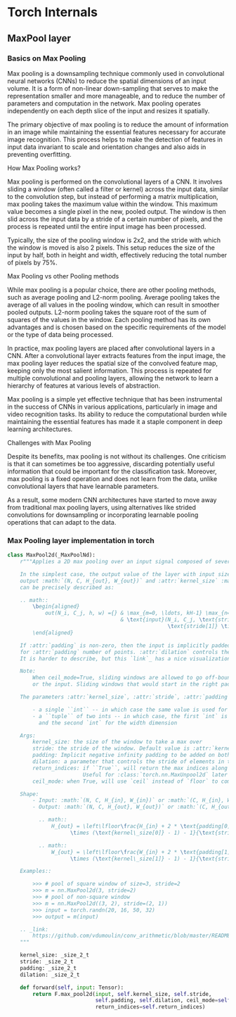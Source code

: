# Torch Internals

## <a name="MaxPool"></a> MaxPool layer

### Basics on Max Pooling

Max pooling is a downsampling technique commonly used in convolutional neural networks (CNNs) to reduce the spatial dimensions of an input volume. It is a form of non-linear down-sampling that serves to make the representation smaller and more manageable, and to reduce the number of parameters and computation in the network. Max pooling operates independently on each depth slice of the input and resizes it spatially.

The primary objective of max pooling is to reduce the amount of information in an image while maintaining the essential features necessary for accurate image recognition. This process helps to make the detection of features in input data invariant to scale and orientation changes and also aids in preventing overfitting.

How Max Pooling works?

Max pooling is performed on the convolutional layers of a CNN. It involves sliding a window (often called a filter or kernel) across the input data, similar to the convolution step, but instead of performing a matrix multiplication, max pooling takes the maximum value within the window. This maximum value becomes a single pixel in the new, pooled output. The window is then slid across the input data by a stride of a certain number of pixels, and the process is repeated until the entire input image has been processed.

Typically, the size of the pooling window is 2x2, and the stride with which the window is moved is also 2 pixels. This setup reduces the size of the input by half, both in height and width, effectively reducing the total number of pixels by 75%.

Max Pooling vs other Pooling methods

While max pooling is a popular choice, there are other pooling methods, such as average pooling and L2-norm pooling. Average pooling takes the average of all values in the pooling window, which can result in smoother pooled outputs. L2-norm pooling takes the square root of the sum of squares of the values in the window. Each pooling method has its own advantages and is chosen based on the specific requirements of the model or the type of data being processed.

In practice, max pooling layers are placed after convolutional layers in a CNN. After a convolutional layer extracts features from the input image, the max pooling layer reduces the spatial size of the convolved feature map, keeping only the most salient information. This process is repeated for multiple convolutional and pooling layers, allowing the network to learn a hierarchy of features at various levels of abstraction.

Max pooling is a simple yet effective technique that has been instrumental in the success of CNNs in various applications, particularly in image and video recognition tasks. Its ability to reduce the computational burden while maintaining the essential features has made it a staple component in deep learning architectures.

Challenges with Max Pooling

Despite its benefits, max pooling is not without its challenges. One criticism is that it can sometimes be too aggressive, discarding potentially useful information that could be important for the classification task. Moreover, max pooling is a fixed operation and does not learn from the data, unlike convolutional layers that have learnable parameters.

As a result, some modern CNN architectures have started to move away from traditional max pooling layers, using alternatives like strided convolutions for downsampling or incorporating learnable pooling operations that can adapt to the data.

### Max Pooling layer implementation in torch


```python
class MaxPool2d(_MaxPoolNd):
    r"""Applies a 2D max pooling over an input signal composed of several input planes.

    In the simplest case, the output value of the layer with input size :math:`(N, C, H, W)`,
    output :math:`(N, C, H_{out}, W_{out})` and :attr:`kernel_size` :math:`(kH, kW)`
    can be precisely described as:

    .. math::
        \begin{aligned}
            out(N_i, C_j, h, w) ={} & \max_{m=0, \ldots, kH-1} \max_{n=0, \ldots, kW-1} \\
                                    & \text{input}(N_i, C_j, \text{stride[0]} \times h + m,
                                                   \text{stride[1]} \times w + n)
        \end{aligned}

    If :attr:`padding` is non-zero, then the input is implicitly padded with negative infinity on both sides
    for :attr:`padding` number of points. :attr:`dilation` controls the spacing between the kernel points.
    It is harder to describe, but this `link`_ has a nice visualization of what :attr:`dilation` does.

    Note:
        When ceil_mode=True, sliding windows are allowed to go off-bounds if they start within the left padding
        or the input. Sliding windows that would start in the right padded region are ignored.

    The parameters :attr:`kernel_size`, :attr:`stride`, :attr:`padding`, :attr:`dilation` can either be:

        - a single ``int`` -- in which case the same value is used for the height and width dimension
        - a ``tuple`` of two ints -- in which case, the first `int` is used for the height dimension,
          and the second `int` for the width dimension

    Args:
        kernel_size: the size of the window to take a max over
        stride: the stride of the window. Default value is :attr:`kernel_size`
        padding: Implicit negative infinity padding to be added on both sides
        dilation: a parameter that controls the stride of elements in the window
        return_indices: if ``True``, will return the max indices along with the outputs.
                        Useful for :class:`torch.nn.MaxUnpool2d` later
        ceil_mode: when True, will use `ceil` instead of `floor` to compute the output shape

    Shape:
        - Input: :math:`(N, C, H_{in}, W_{in})` or :math:`(C, H_{in}, W_{in})`
        - Output: :math:`(N, C, H_{out}, W_{out})` or :math:`(C, H_{out}, W_{out})`, where

          .. math::
              H_{out} = \left\lfloor\frac{H_{in} + 2 * \text{padding[0]} - \text{dilation[0]}
                    \times (\text{kernel\_size[0]} - 1) - 1}{\text{stride[0]}} + 1\right\rfloor

          .. math::
              W_{out} = \left\lfloor\frac{W_{in} + 2 * \text{padding[1]} - \text{dilation[1]}
                    \times (\text{kernel\_size[1]} - 1) - 1}{\text{stride[1]}} + 1\right\rfloor

    Examples::

        >>> # pool of square window of size=3, stride=2
        >>> m = nn.MaxPool2d(3, stride=2)
        >>> # pool of non-square window
        >>> m = nn.MaxPool2d((3, 2), stride=(2, 1))
        >>> input = torch.randn(20, 16, 50, 32)
        >>> output = m(input)

    .. _link:
        https://github.com/vdumoulin/conv_arithmetic/blob/master/README.md
    """

    kernel_size: _size_2_t
    stride: _size_2_t
    padding: _size_2_t
    dilation: _size_2_t

    def forward(self, input: Tensor):
        return F.max_pool2d(input, self.kernel_size, self.stride,
                            self.padding, self.dilation, ceil_mode=self.ceil_mode,
                            return_indices=self.return_indices)
```

